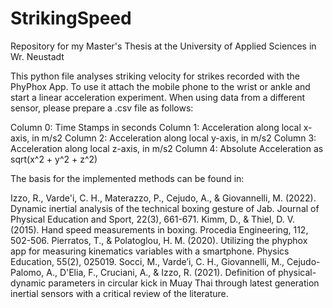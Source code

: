 # StrikingSpeed
Repository for my Master's Thesis at the University of Applied Sciences in Wr. Neustadt

This python file analyses striking velocity for strikes recorded with the PhyPhox App. To use it attach the mobile phone to the wrist or ankle and start a linear acceleration experiment. When using data from a different sensor, please prepare a .csv file as follows:

Column 0: Time Stamps in seconds
Column 1: Acceleration along local x-axis, in m/s2
Column 2: Acceleration along local y-axis, in m/s2
Column 3: Acceleration along local z-axis, in m/s2
Column 4: Absolute Acceleration as sqrt(x^2 + y^2 + z^2)

The basis for the implemented methods can be found in:

Izzo, R., Varde'i, C. H., Materazzo, P., Cejudo, A., & Giovannelli, M. (2022). Dynamic inertial analysis of the technical boxing gesture of Jab. Journal of Physical Education and Sport, 22(3), 661-671.
Kimm, D., & Thiel, D. V. (2015). Hand speed measurements in boxing. Procedia Engineering, 112, 502-506.
Pierratos, T., & Polatoglou, H. M. (2020). Utilizing the phyphox app for measuring kinematics variables with a smartphone. Physics Education, 55(2), 025019.
Socci, M., Varde’i, C. H., Giovannelli, M., Cejudo-Palomo, A., D'Elia, F., Cruciani, A., & Izzo, R. (2021). Definition of physical-dynamic parameters in circular kick in Muay Thai through latest generation inertial sensors with a critical review of the literature.
